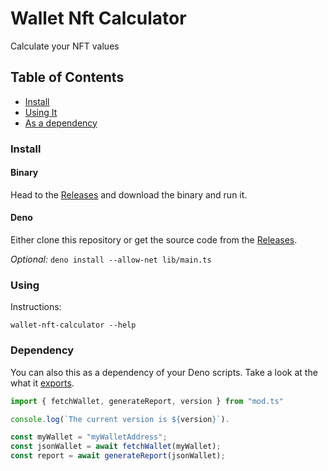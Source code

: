# Wallet Nft Calculator

Calculate your NFT values

## Table of Contents

- [Install](#install)
- [Using It](#using)
- [As a dependency](#dependency)

### Install

#### Binary

Head to the
[Releases](https://github.com/diogofalken/wallet-nft-calculator/releases) and
download the binary and run it.

#### Deno

Either clone this repository or get the source code from the
[Releases](https://github.com/diogofalken/wallet-nft-calculator/releases).

_Optional:_ `deno install --allow-net lib/main.ts`

### Using

Instructions:

```
wallet-nft-calculator --help
```

### Dependency

You can also this as a dependency of your Deno scripts. Take a look at the what
it [exports](./mod.ts).

```ts
import { fetchWallet, generateReport, version } from "mod.ts"

console.log(`The current version is ${version}`).

const myWallet = "myWalletAddress";
const jsonWallet = await fetchWallet(myWallet);
const report = await generateReport(jsonWallet);
```
